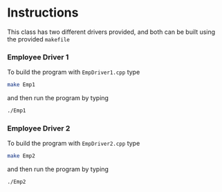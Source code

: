 # Instructions
This class has two different drivers provided, and both can be built using the provided `makefile`

### Employee Driver 1
To build the program with `EmpDriver1.cpp` type
```bash
make Emp1
```
and then run the program by typing
```bash
./Emp1
```

### Employee Driver 2
To build the program with `EmpDriver2.cpp` type
```bash
make Emp2
```
and then run the program by typing
```bash
./Emp2
```

